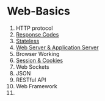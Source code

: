 # Web-Basics
1. HTTP protocol
  1. [Response Codes](https://en.wikipedia.org/wiki/List_of_HTTP_status_codes)
  2. [Stateless](http://stackoverflow.com/questions/13200152/why-say-that-http-is-a-stateless-protocol)
1. [Web Server & Application Server](http://stackoverflow.com/questions/936197/what-is-the-difference-between-application-server-and-web-server)
1. Browser Working
1. [Session & Cookies](http://stackoverflow.com/questions/359434/differences-between-cookies-and-sessions)
1. Web Sockets
1. JSON
1. RESTful API
1. Web Framework
2. 
